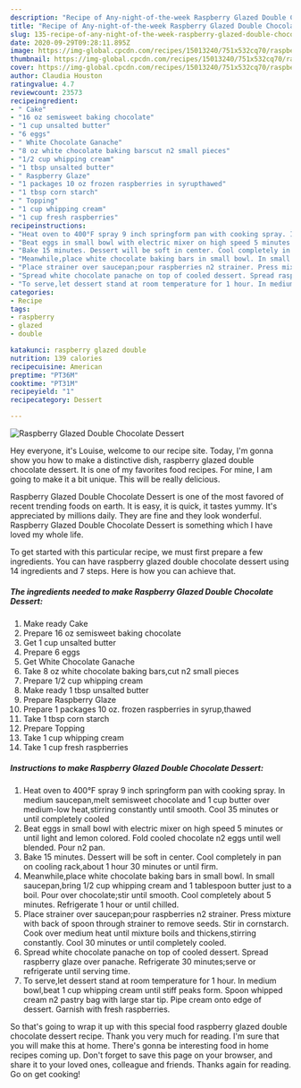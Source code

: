 ```yaml
---
description: "Recipe of Any-night-of-the-week Raspberry Glazed Double Chocolate Dessert"
title: "Recipe of Any-night-of-the-week Raspberry Glazed Double Chocolate Dessert"
slug: 135-recipe-of-any-night-of-the-week-raspberry-glazed-double-chocolate-dessert
date: 2020-09-29T09:28:11.895Z
image: https://img-global.cpcdn.com/recipes/15013240/751x532cq70/raspberry-glazed-double-chocolate-dessert-recipe-main-photo.jpg
thumbnail: https://img-global.cpcdn.com/recipes/15013240/751x532cq70/raspberry-glazed-double-chocolate-dessert-recipe-main-photo.jpg
cover: https://img-global.cpcdn.com/recipes/15013240/751x532cq70/raspberry-glazed-double-chocolate-dessert-recipe-main-photo.jpg
author: Claudia Houston
ratingvalue: 4.7
reviewcount: 23573
recipeingredient:
- " Cake"
- "16 oz semisweet baking chocolate"
- "1 cup unsalted butter"
- "6 eggs"
- " White Chocolate Ganache"
- "8 oz white chocolate baking barscut n2 small pieces"
- "1/2 cup whipping cream"
- "1 tbsp unsalted butter"
- " Raspberry Glaze"
- "1 packages 10 oz frozen raspberries in syrupthawed"
- "1 tbsp corn starch"
- " Topping"
- "1 cup whipping cream"
- "1 cup fresh raspberries"
recipeinstructions:
- "Heat oven to 400°F spray 9 inch springform pan with cooking spray. In medium saucepan,melt semisweet chocolate and 1 cup butter over medium-low heat,stirring constantly until smooth. Cool 35 minutes or until completely cooled"
- "Beat eggs in small bowl with electric mixer on high speed 5 minutes or until light and lemon colored. Fold cooled chocolate n2 eggs until well blended. Pour n2 pan."
- "Bake 15 minutes. Dessert will be soft in center. Cool completely in pan on cooling rack,about 1 hour 30 minutes or until firm."
- "Meanwhile,place white chocolate baking bars in small bowl. In small saucepan,bring 1/2 cup whipping cream and 1 tablespoon butter just to a boil. Pour over chocolate;stir until smooth. Cool completely about 5 minutes. Refrigerate 1 hour or until chilled."
- "Place strainer over saucepan;pour raspberries n2 strainer. Press mixture with back of spoon through strainer to remove seeds. Stir in cornstarch. Cook over medium heat until mixture boils and thickens,stirring constantly. Cool 30 minutes or until completely cooled."
- "Spread white chocolate panache on top of cooled dessert. Spread raspberry glaze over panache. Refrigerate 30 minutes;serve or refrigerate until serving time."
- "To serve,let dessert stand at room temperature for 1 hour. In medium bowl,beat 1 cup whipping cream until stiff peaks form. Spoon whipped cream n2 pastry bag with large star tip. Pipe cream onto edge of dessert. Garnish with fresh raspberries."
categories:
- Recipe
tags:
- raspberry
- glazed
- double

katakunci: raspberry glazed double 
nutrition: 139 calories
recipecuisine: American
preptime: "PT36M"
cooktime: "PT31M"
recipeyield: "1"
recipecategory: Dessert

---
```



![Raspberry Glazed Double Chocolate Dessert](https://img-global.cpcdn.com/recipes/15013240/751x532cq70/raspberry-glazed-double-chocolate-dessert-recipe-main-photo.jpg)

Hey everyone, it's Louise, welcome to our recipe site. Today, I'm gonna show you how to make a distinctive dish, raspberry glazed double chocolate dessert. It is one of my favorites food recipes. For mine, I am going to make it a bit unique. This will be really delicious.

Raspberry Glazed Double Chocolate Dessert is one of the most favored of recent trending foods on earth. It is easy, it is quick, it tastes yummy. It's appreciated by millions daily. They are fine and they look wonderful. Raspberry Glazed Double Chocolate Dessert is something which I have loved my whole life.




To get started with this particular recipe, we must first prepare a few ingredients. You can have raspberry glazed double chocolate dessert using 14 ingredients and 7 steps. Here is how you can achieve that.

<!--inarticleads1-->

##### The ingredients needed to make Raspberry Glazed Double Chocolate Dessert:

1. Make ready  Cake
1. Prepare 16 oz semisweet baking chocolate
1. Get 1 cup unsalted butter
1. Prepare 6 eggs
1. Get  White Chocolate Ganache
1. Take 8 oz white chocolate baking bars,cut n2 small pieces
1. Prepare 1/2 cup whipping cream
1. Make ready 1 tbsp unsalted butter
1. Prepare  Raspberry Glaze
1. Prepare 1 packages 10 oz. frozen raspberries in syrup,thawed
1. Take 1 tbsp corn starch
1. Prepare  Topping
1. Take 1 cup whipping cream
1. Take 1 cup fresh raspberries




<!--inarticleads2-->

##### Instructions to make Raspberry Glazed Double Chocolate Dessert:

1. Heat oven to 400°F spray 9 inch springform pan with cooking spray. In medium saucepan,melt semisweet chocolate and 1 cup butter over medium-low heat,stirring constantly until smooth. Cool 35 minutes or until completely cooled
1. Beat eggs in small bowl with electric mixer on high speed 5 minutes or until light and lemon colored. Fold cooled chocolate n2 eggs until well blended. Pour n2 pan.
1. Bake 15 minutes. Dessert will be soft in center. Cool completely in pan on cooling rack,about 1 hour 30 minutes or until firm.
1. Meanwhile,place white chocolate baking bars in small bowl. In small saucepan,bring 1/2 cup whipping cream and 1 tablespoon butter just to a boil. Pour over chocolate;stir until smooth. Cool completely about 5 minutes. Refrigerate 1 hour or until chilled.
1. Place strainer over saucepan;pour raspberries n2 strainer. Press mixture with back of spoon through strainer to remove seeds. Stir in cornstarch. Cook over medium heat until mixture boils and thickens,stirring constantly. Cool 30 minutes or until completely cooled.
1. Spread white chocolate panache on top of cooled dessert. Spread raspberry glaze over panache. Refrigerate 30 minutes;serve or refrigerate until serving time.
1. To serve,let dessert stand at room temperature for 1 hour. In medium bowl,beat 1 cup whipping cream until stiff peaks form. Spoon whipped cream n2 pastry bag with large star tip. Pipe cream onto edge of dessert. Garnish with fresh raspberries.




So that's going to wrap it up with this special food raspberry glazed double chocolate dessert recipe. Thank you very much for reading. I'm sure that you will make this at home. There's gonna be interesting food in home recipes coming up. Don't forget to save this page on your browser, and share it to your loved ones, colleague and friends. Thanks again for reading. Go on get cooking!
